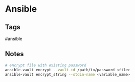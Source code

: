 # Ansible

## Tags

#ansible

## Notes

```sh
# encrypt file with existing password
ansible-vault encrypt --vault-id /path/to/password <file>
ansible-vault encrypt_string --stdin-name <variable_name>
```

